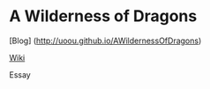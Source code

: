 # A Wilderness of Dragons

[Blog] (http://uoou.github.io/AWildernessOfDragons)

[Wiki](https://github.com/uoou/AWildernessOfDragons/wiki)

Essay

